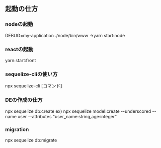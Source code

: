 ## 起動の仕方
### nodeの起動
DEBUG=my-application ./node/bin/www
→yarn start:node

### reactの起動
yarn start:front

### sequelize-cliの使い方
npx sequelize-cli [コマンド]

### DEの作成の仕方
npx sequelize db:create
ex) npx sequelize model:create --underscored --name user --attributes "user_name:string,age:integer"

### migration
npx sequelize db:migrate